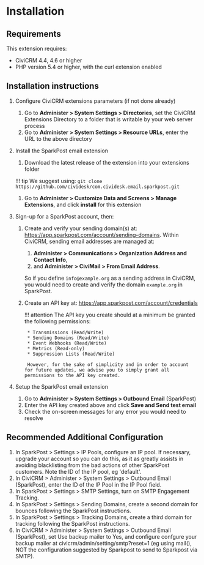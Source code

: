# Installation

## Requirements

This extension requires:

* CiviCRM 4.4, 4.6 or higher
* PHP version 5.4 or higher, with the curl extension enabled

## Installation instructions

1. Configure CiviCRM extensions parameters (if not done already)
    1. Go to **Administer > System Settings > Directories**, set the CiviCRM Extensions Directory to a folder that is writable by your web server process
    1. Go to **Administer > System Settings > Resource URLs**, enter the URL to the above directory

1. Install the SparkPost email extension
    1. Download the latest release of the extension into your extensions folder

    !!! tip
        We suggest using: `git clone https://github.com/cividesk/com.cividesk.email.sparkpost.git`

    1. Go to **Administer > Customize Data and Screens > Manage Extensions**, and click **install** for this extension

1. Sign-up for a SparkPost account, then:
    1. Create and verify your sending domain(s) at: https://app.sparkpost.com/account/sending-domains. Within CiviCRM, sending email addresses are managed at:
        1. **Administer > Communications > Organization Address and Contact Info**,
        1. and **Administer > CiviMail > From Email Address**.

        So if you define `info@example.org` as a sending address in CiviCRM, you would need to create and verify the domain `example.org` in SparkPost.

    1. Create an API key at: https://app.sparkpost.com/account/credentials

        !!! attention
            The API key you create should at a minimum be granted the following permissions:

            * Transmissions (Read/Write)
            * Sending Domains (Read/Write)
            * Event Webhooks (Read/Write)
            * Metrics (Read-only)
            * Suppression Lists (Read/Write)

            However, for the sake of simplicity and in order to account for future updates, we advise you to simply grant all permissions to the API key created.

1. Setup the SparkPost email extension
    1. Go to **Administer > System Settings > Outbound Email** (SparkPost)
    1. Enter the API key created above and click **Save and Send test email**
    1. Check the on-screen messages for any error you would need to resolve
    
## Recommended Additional Configuration

1. In SparkPost > Settings > IP Pools, configure an IP pool. If necessary, upgrade your account so you can do this, as it as
greatly assists in avoiding blacklisting from the bad actions of other SparkPost customers. 
Note the ID of the IP pool, eg 'default'.
1. In CiviCRM > Administer > System Settings > Outbound Email (SparkPost), enter the ID of the IP Pool in the IP Pool field.
1. In SparkPost > Settings > SMTP Settings, turn on SMTP Engagement Tracking.
2. In SparkPost > Settings > Sending Domains, create a second domain for bounces following the SparkPost instructions.
3. In SparkPost > Settings > Tracking Domains, create a third domain for tracking following the SparkPost instructions.
1. In CiviCRM > Administer > System Settings > Outbound Email (SparkPost), set Use backup mailer to Yes, and configure confgure
your backup mailer at civicrm/admin/setting/smtp?reset=1 (eg using mail(), NOT the configuration suggested by Sparkpost to send to 
Sparkpost via SMTP).
